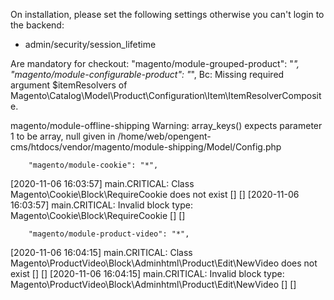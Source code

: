 On installation, please set the following settings otherwise you can't login to the backend:

- admin/security/session_lifetime



Are mandatory for checkout:
        "magento/module-grouped-product": "*",
        "magento/module-configurable-product": "*",
Bc: 
Missing required argument $itemResolvers of Magento\Catalog\Model\Product\Configuration\Item\ItemResolverComposite.


magento/module-offline-shipping
Warning: array_keys() expects parameter 1 to be array, null given in /home/web/opengent-cms/htdocs/vendor/magento/module-shipping/Model/Config.php





        "magento/module-cookie": "*",
[2020-11-06 16:03:57] main.CRITICAL: Class Magento\Cookie\Block\RequireCookie does not exist [] []
[2020-11-06 16:03:57] main.CRITICAL: Invalid block type: Magento\Cookie\Block\RequireCookie [] []



        "magento/module-product-video": "*",
[2020-11-06 16:04:15] main.CRITICAL: Class Magento\ProductVideo\Block\Adminhtml\Product\Edit\NewVideo does not exist [] []
[2020-11-06 16:04:15] main.CRITICAL: Invalid block type: Magento\ProductVideo\Block\Adminhtml\Product\Edit\NewVideo [] []
